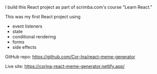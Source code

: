 
I build this React project as part of scrimba.com's course "Learn React."

This was my first React project using 
- event listeners
- state
- conditional rendering
- forms
- side effects


GitHub repo: https://github.com/Cor-Ina/react-meme-generator

Live site: https://corina-react-meme-generator.netlify.app/


